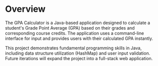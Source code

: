 # Overview
The GPA Calculator is a Java-based application designed to calculate a student's Grade Point Average (GPA) based on their grades and corresponding course credits. The application uses a command-line interface for input and provides users with their calculated GPA instantly.

This project demonstrates fundamental programming skills in Java, including data structure utilization (HashMap) and user input validation. Future iterations will expand the project into a full-stack web application.
